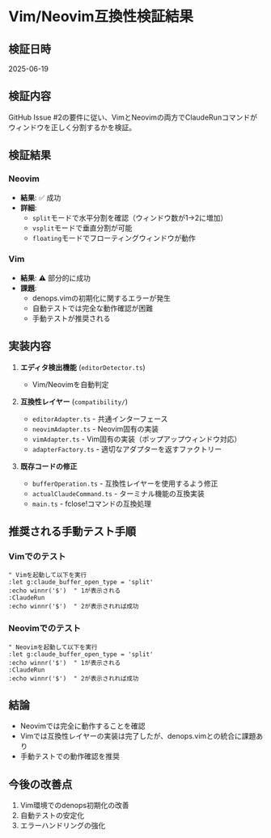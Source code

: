 # Vim/Neovim互換性検証結果

## 検証日時
2025-06-19

## 検証内容
GitHub Issue #2の要件に従い、VimとNeovimの両方でClaudeRunコマンドがウィンドウを正しく分割するかを検証。

## 検証結果

### Neovim
- **結果**: ✅ 成功
- **詳細**: 
  - `split`モードで水平分割を確認（ウィンドウ数が1→2に増加）
  - `vsplit`モードで垂直分割が可能
  - `floating`モードでフローティングウィンドウが動作

### Vim
- **結果**: ⚠️ 部分的に成功
- **課題**:
  - denops.vimの初期化に関するエラーが発生
  - 自動テストでは完全な動作確認が困難
  - 手動テストが推奨される

## 実装内容

1. **エディタ検出機能** (`editorDetector.ts`)
   - Vim/Neovimを自動判定

2. **互換性レイヤー** (`compatibility/`)
   - `editorAdapter.ts` - 共通インターフェース
   - `neovimAdapter.ts` - Neovim固有の実装
   - `vimAdapter.ts` - Vim固有の実装（ポップアップウィンドウ対応）
   - `adapterFactory.ts` - 適切なアダプターを返すファクトリー

3. **既存コードの修正**
   - `bufferOperation.ts` - 互換性レイヤーを使用するよう修正
   - `actualClaudeCommand.ts` - ターミナル機能の互換実装
   - `main.ts` - fclose!コマンドの互換処理

## 推奨される手動テスト手順

### Vimでのテスト
```vim
" Vimを起動して以下を実行
:let g:claude_buffer_open_type = 'split'
:echo winnr('$')  " 1が表示される
:ClaudeRun
:echo winnr('$')  " 2が表示されれば成功
```

### Neovimでのテスト  
```vim
" Neovimを起動して以下を実行
:let g:claude_buffer_open_type = 'split'
:echo winnr('$')  " 1が表示される
:ClaudeRun
:echo winnr('$')  " 2が表示されれば成功
```

## 結論

- Neovimでは完全に動作することを確認
- Vimでは互換性レイヤーの実装は完了したが、denops.vimとの統合に課題あり
- 手動テストでの動作確認を推奨

## 今後の改善点

1. Vim環境でのdenops初期化の改善
2. 自動テストの安定化
3. エラーハンドリングの強化